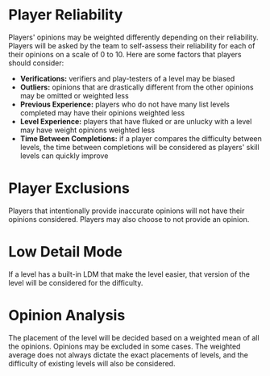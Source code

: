 # Player Reliability
Players' opinions may be weighted differently depending on their reliability. Players will be asked by the team to self-assess their reliability for each of their opinions on a scale of 0 to 10. Here are some factors that players should consider:
- **Verifications:** verifiers and play-testers of a level may be biased
- **Outliers:** opinions that are drastically different from the other opinions may be omitted or weighted less
- **Previous Experience:** players who do not have many list levels completed may have their opinions weighted less
- **Level Experience:** players that have fluked or are unlucky with a level may have weight opinions weighted less
- **Time Between Completions:** if a player compares the difficulty between levels, the time between completions will be considered as players' skill levels can quickly improve

# Player Exclusions
Players that intentionally provide inaccurate opinions will not have their opinions considered. Players may also choose to not provide an opinion. 

# Low Detail Mode
If a level has a built-in LDM that make the level easier, that version of the level will be considered for the difficulty.

# Opinion Analysis
The placement of the level will be decided based on a weighted mean of all the opinions. Opinions may be excluded in some cases. The weighted average does not always dictate the exact placements of levels, and the difficulty of existing levels will also be considered.